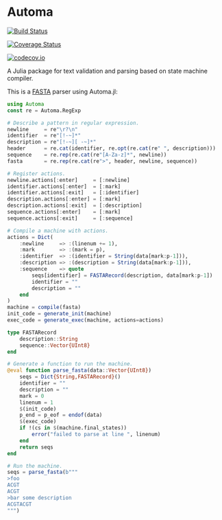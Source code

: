 # Automa

[![Build Status](https://travis-ci.org/bicycle1885/Automa.jl.svg?branch=master)](https://travis-ci.org/bicycle1885/Automa.jl)

[![Coverage Status](https://coveralls.io/repos/bicycle1885/Automa.jl/badge.svg?branch=master&service=github)](https://coveralls.io/github/bicycle1885/Automa.jl?branch=master)

[![codecov.io](http://codecov.io/github/bicycle1885/Automa.jl/coverage.svg?branch=master)](http://codecov.io/github/bicycle1885/Automa.jl?branch=master)

A Julia package for text validation and parsing based on state machine compiler.

This is a [FASTA](https://en.wikipedia.org/wiki/FASTA_format) parser using
Automa.jl:
```julia
using Automa
const re = Automa.RegExp

# Describe a pattern in regular expression.
newline     = re"\r?\n"
identifier  = re"[!-~]*"
description = re"[!-~][ -~]*"
header      = re.cat(identifier, re.opt(re.cat(re" ", description)))
sequence    = re.rep(re.cat(re"[A-Za-z]*", newline))
fasta       = re.rep(re.cat(re">", header, newline, sequence))

# Register actions.
newline.actions[:enter]     = [:newline]
identifier.actions[:enter]  = [:mark]
identifier.actions[:exit]   = [:identifier]
description.actions[:enter] = [:mark]
description.actions[:exit]  = [:description]
sequence.actions[:enter]    = [:mark]
sequence.actions[:exit]     = [:sequence]

# Compile a machine with actions.
actions = Dict(
    :newline     => :(linenum += 1),
    :mark        => :(mark = p),
    :identifier  => :(identifier = String(data[mark:p-1])),
    :description => :(description = String(data[mark:p-1])),
    :sequence    => quote
        seqs[identifier] = FASTARecord(description, data[mark:p-1])
        identifier = ""
        description = ""
    end
)
machine = compile(fasta)
init_code = generate_init(machine)
exec_code = generate_exec(machine, actions=actions)

type FASTARecord
    description::String
    sequence::Vector{UInt8}
end

# Generate a function to run the machine.
@eval function parse_fasta(data::Vector{UInt8})
    seqs = Dict{String,FASTARecord}()
    identifier = ""
    description = ""
    mark = 0
    linenum = 1
    $(init_code)
    p_end = p_eof = endof(data)
    $(exec_code)
    if !(cs in $(machine.final_states))
        error("failed to parse at line ", linenum)
    end
    return seqs
end

# Run the machine.
seqs = parse_fasta(b"""
>foo
ACGT
ACGT
>bar some description
ACGTACGT
""")
```
